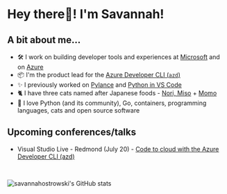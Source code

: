 # **Hey there👋! I'm Savannah!** 

## **A bit about me...**
- 🛠 I work on building developer tools and experiences at [Microsoft](https://github.com/microsoft) and on [Azure](https://github.com/azure/)
- 📦 I'm the product lead for the [Azure Developer CLI (`azd`)](https://github.com/azure/azure-dev)
- ✨ I previously worked on [Pylance](https://github.com/microsoft/pylance-release) and [Python in VS Code](https://github.com/microsoft/vscode-python)
- 🐈 I have three cats named after Japanese foods - [Nori, Miso](https://twitter.com/savostrowski/status/1559183067792650243) + [Momo](https://twitter.com/savostrowski/status/1572073421164650496)
- 💖 I love Python (and its community), Go, containers, programming languages, cats and open source software

## **Upcoming conferences/talks**
- Visual Studio Live - Redmond (July 20) - [Code to cloud with the Azure Developer CLI (azd)](http://www2.vslive.com/Events/MicrosoftHQ-2023/Sessions/Thursday/VH13-Fast-Focus-Why-you-need-the-Azure-Dev-CLI.aspx) 
<br>
 
![`savannahostrowski`'s GitHub stats](https://github-readme-stats.vercel.app/api?username=savannahostrowski&show_icons=true&theme=radical)
